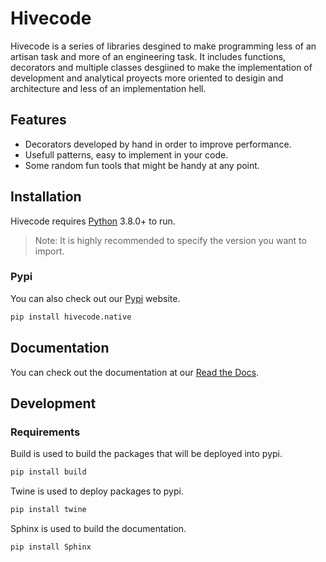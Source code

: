 # Hivecode
Hivecode is a series of libraries desgined to make programming less of an artisan task 
and more of an engineering task. It includes functions, decorators and multiple classes
desgiined to make the implementation of development and analytical proyects more oriented
to desigin and architecture and less of an implementation hell.

## Features

- Decorators developed by hand in order to improve performance.
- Usefull patterns, easy to implement in your code.
- Some random fun tools that might be handy at any point.

## Installation

Hivecode requires [Python](https://www.python.org/downloads/) 3.8.0+ to run.

> Note: It is highly recommended to specify the version you want to import.

### Pypi

You can also check out our [Pypi]() website.

```sh
pip install hivecode.native
```

## Documentation
You can check out the documentation at our [Read the Docs]().

## Development

### Requirements
Build is used to build the packages that will be deployed into pypi.
```sh
pip install build
```
Twine is used to deploy packages to pypi.
```sh
pip install twine
```
Sphinx is used to build the documentation.
```sh
pip install Sphinx
```